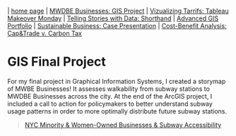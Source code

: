 | [home page](https://cristinagoeller.github.io/cristina-goeller-portfolio/) | [MWDBE Businesses: GIS Project](MWDBEBusinesses) | [Vizualizing Tarrifs: Tableau Makeover Monday](TableauRemake) | [Telling Stories with Data: Shorthand](final-project-part-one) | [Advanced GIS Portfolio](AdvancedGISPortfolio) | [Sustainable Business: Case Presentation](SustainableBusiness) | [Cost-Benefit Analysis: Cap&Trade v. Carbon Tax](Cap&TradevCarbonTax)

# GIS Final Project
For my final project in Graphical Information Systems, I created a storymap of MWBE Businesses! It assesses walkability from subway stations to MWDBE Businesses across the city. At the end of the ArcGIS project, I included a call to action for policymakers to better understand subway usage patterns in order to more optimally distribute future subway stations.

> [NYC Minority & Women-Owned Businesses & Subway Accessibility](https://storymaps.arcgis.com/stories/7183b5c9bb7747799057e7802c83ff31)
